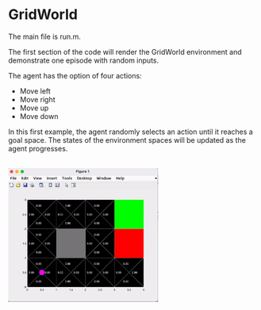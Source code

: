 # GridWorld

The main file is run.m.

The first section of the code will render the GridWorld environment and demonstrate one episode with random inputs.

The agent has the option of four actions:
- Move left
- Move right
- Move up
- Move down

In this first example, the agent randomly selects an action until it reaches a goal space. The states of the environment spaces will be updated as the agent progresses.

<br>

<img src="https://github.com/jschultz299/ReinforcementLearning/blob/main/GridWorld/Images/Demo%20One%20Episode.gif" width=60%>
